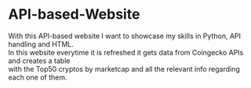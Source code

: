 # API-based-Website
With this API-based website I want to showcase my skills in Python, API handling and HTML.\
In this website everytime it is refreshed it gets data from Coingecko APIs and creates a table\
with the Top50 cryptos by marketcap and all the relevant info regarding each one of them.
